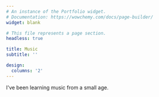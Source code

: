 ```yaml
---
# An instance of the Portfolio widget.
# Documentation: https://wowchemy.com/docs/page-builder/
widget: blank

# This file represents a page section.
headless: true

title: Music
subtitle: ''

design:
  columns: '2'
---
```


I've been learning music from a small age.